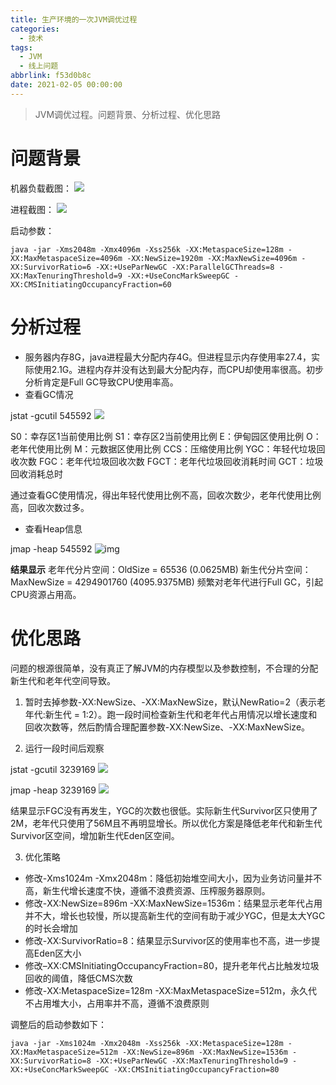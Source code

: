 ```yaml
---
title: 生产环境的一次JVM调优过程
categories:
  - 技术
tags:
  - JVM
  - 线上问题
abbrlink: f53d0b8c
date: 2021-02-05 00:00:00
---
```


> JVM调优过程。问题背景、分析过程、优化思路

<!-- more -->

# 问题背景

机器负载截图：
![](https://img-blog.csdnimg.cn/img_convert/199a0111cd0eb5d125aad7aa9b3931f7.png)

进程截图：
![](https://img-blog.csdnimg.cn/img_convert/309a202cad66e6241042bb4481ef1434.png)

启动参数：
```shell
java -jar -Xms2048m -Xmx4096m -Xss256k -XX:MetaspaceSize=128m -XX:MaxMetaspaceSize=4096m -XX:NewSize=1920m -XX:MaxNewSize=4096m -XX:SurvivorRatio=6 -XX:+UseParNewGC -XX:ParallelGCThreads=8 -XX:MaxTenuringThreshold=9 -XX:+UseConcMarkSweepGC -XX:CMSInitiatingOccupancyFraction=60
```

# 分析过程
* 服务器内存8G，java进程最大分配内存4G。但进程显示内存使用率27.4，实际使用2.1G。进程内存并没有达到最大分配内存，而CPU却使用率很高。初步分析肯定是Full GC导致CPU使用率高。
* 查看GC情况

jstat -gcutil 545592
![](https://img-blog.csdnimg.cn/img_convert/9894d8abf1c685796ff64f0e3d389505.png)

S0：幸存区1当前使用比例
S1：幸存区2当前使用比例
E：伊甸园区使用比例
O：老年代使用比例
M：元数据区使用比例
CCS：压缩使用比例
YGC：年轻代垃圾回收次数
FGC：老年代垃圾回收次数
FGCT：老年代垃圾回收消耗时间
GCT：垃圾回收消耗总时

通过查看GC使用情况，得出年轻代使用比例不高，回收次数少，老年代使用比例高，回收次数过多。

* 查看Heap信息

jmap -heap 545592
![img](https://img-blog.csdnimg.cn/img_convert/d49c1e18cf0b371e2a85a37eef830684.png)

**结果显示**
老年代分片空间：OldSize = 65536 (0.0625MB)
新生代分片空间：MaxNewSize = 4294901760 (4095.9375MB)
频繁对老年代进行Full GC，引起CPU资源占用高。

# 优化思路

问题的根源很简单，没有真正了解JVM的内存模型以及参数控制，不合理的分配新生代和老年代空间导致。

1. 暂时去掉参数-XX:NewSize、-XX:MaxNewSize，默认NewRatio=2（表示老年代:新生代 = 1:2）。跑一段时间检查新生代和老年代占用情况以增长速度和回收次数等，然后酌情合理配置参数-XX:NewSize、-XX:MaxNewSize。

2. 运行一段时间后观察

jstat -gcutil 3239169
![](https://img-blog.csdnimg.cn/img_convert/4016208c399c5fa718eff3b79ccbe30d.png)

jmap -heap 3239169
![](https://img-blog.csdnimg.cn/img_convert/1eaff9853cf6e8f15f3860670b9c837d.png)

结果显示FGC没有再发生，YGC的次数也很低。实际新生代Survivor区只使用了2M，老年代只使用了56M且不再明显增长。所以优化方案是降低老年代和新生代Survivor区空间，增加新生代Eden区空间。

3. 优化策略

* 修改-Xms1024m -Xmx2048m：降低初始堆空间大小，因为业务访问量并不高，新生代增长速度不快，遵循不浪费资源、压榨服务器原则。
* 修改-XX:NewSize=896m -XX:MaxNewSize=1536m：结果显示老年代占用并不大，增长也较慢，所以提高新生代的空间有助于减少YGC，但是太大YGC的时长会增加
* 修改-XX:SurvivorRatio=8：结果显示Survivor区的使用率也不高，进一步提高Eden区大小
* 修改–XX:CMSInitiatingOccupancyFraction=80，提升老年代占比触发垃圾回收的阈值，降低CMS次数
* 修改-XX:MetaspaceSize=128m -XX:MaxMetaspaceSize=512m，永久代不占用堆大小，占用率并不高，遵循不浪费原则

调整后的启动参数如下：
```shell
java -jar -Xms1024m -Xmx2048m -Xss256k -XX:MetaspaceSize=128m -XX:MaxMetaspaceSize=512m -XX:NewSize=896m -XX:MaxNewSize=1536m -XX:SurvivorRatio=8 -XX:+UseParNewGC -XX:MaxTenuringThreshold=9 -XX:+UseConcMarkSweepGC -XX:CMSInitiatingOccupancyFraction=80
```

